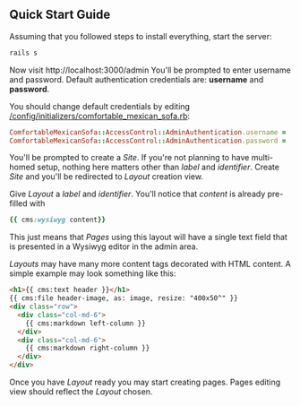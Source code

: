 ## Quick Start Guide

Assuming that you followed steps to install everything, start the server:

```bash
rails s
```

Now visit http://localhost:3000/admin
You'll be prompted to enter username and password. Default authentication
credentials are: **username** and **password**.

You should change default credentials by editing [/config/initializers/comfortable\_mexican\_sofa.rb](https://github.com/comfy/comfortable-mexican-sofa/blob/master/config/initializers/comfortable_mexican_sofa.rb):

```ruby
ComfortableMexicanSofa::AccessControl::AdminAuthentication.username = 'username'
ComfortableMexicanSofa::AccessControl::AdminAuthentication.password = 'password'
```

You'll be prompted to create a *Site*. If you're not planning to have multi-homed
setup, nothing here matters other than *label* and *identifier*. Create *Site* and
you'll be redirected to *Layout* creation view.

Give *Layout* a *label* and *identifier*. You'll notice that *content* is already
pre-filled with

```ruby
{{ cms:wysiwyg content}}
```

This just means that *Pages* using this layout will have a single text field
that is presented in a Wysiwyg editor in the admin area.

*Layouts* may have many more content tags decorated with HTML content. A simple
example may look something like this:

```html
<h1>{{ cms:text header }}</h1>
{{ cms:file header-image, as: image, resize: "400x50^" }}
<div class="row">
  <div class="col-md-6">
    {{ cms:markdown left-column }}
  </div>
  <div class="col-md-6">
    {{ cms:markdown right-column }}
  </div>
</div>
```

Once you have *Layout* ready you may start creating pages. Pages editing view
should reflect the *Layout* chosen.
